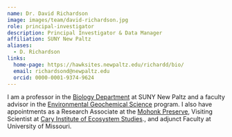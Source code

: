 ```yaml
---
name: Dr. David Richardson
image: images/team/david-richardson.jpg
role: principal-investigator
description: Principal Investigator & Data Manager
affiliation: SUNY New Paltz
aliases:
  - D. Richardson
links:
  home-page: https://hawksites.newpaltz.edu/richardd/bio/
  email: richardsond@newpaltz.edu
  orcid: 0000-0001-9374-9624
---
```


I am a professor in the [Biology Department](http://www.newpaltz.edu/biology/) at SUNY New Paltz and a faculty advisor in the [Environmental Geochemical Science](http://www.newpaltz.edu/envscience/) program. I also have appointments as a Research Associate at the [Mohonk Preserve](http://www.mohonkpreserve.org/), Visiting Scientist at [Cary Institute of Ecosystem Studies](http://www.caryinstitute.org/)., and adjunct Faculty at University of Missouri.